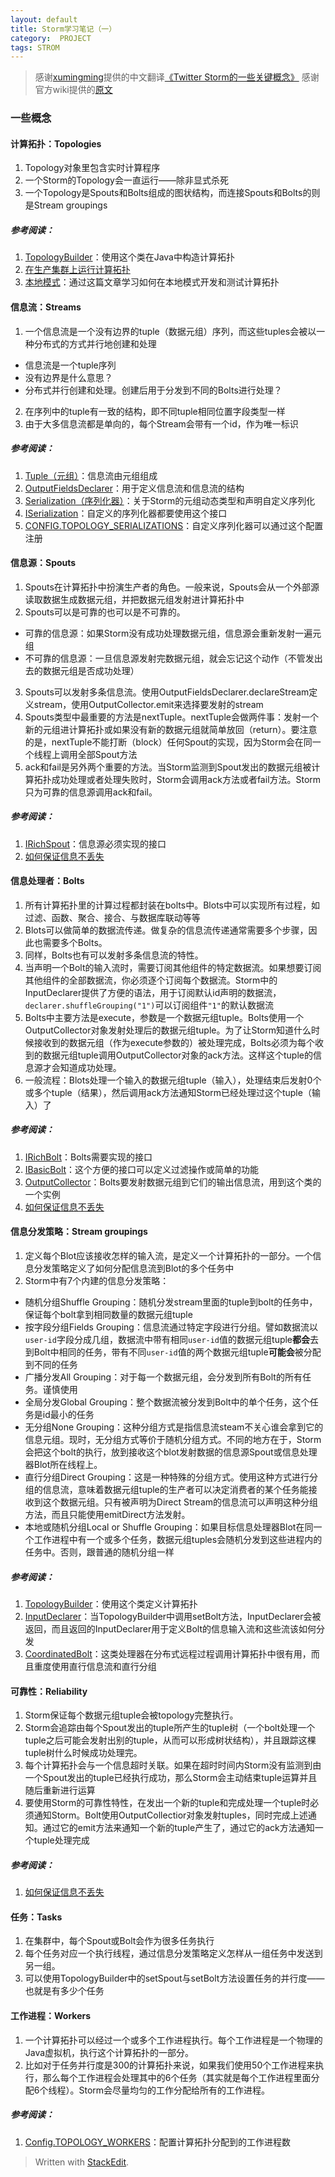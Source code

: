 ```yaml
---
layout: default
title: Storm学习笔记（一）
category:  PROJECT
tags: STROM
---
```


>感谢[xumingming](http://xumingming.sinaapp.com/)提供的中文翻译[《Twitter Storm的一些关键概念》](http://xumingming.sinaapp.com/117/twitter-storm%E7%9A%84%E4%B8%80%E4%BA%9B%E5%85%B3%E9%94%AE%E6%A6%82%E5%BF%B5/)
>感谢官方wiki提供的[原文](https://github.com/nathanmarz/storm/wiki/Concepts)

### 一些概念

#### 计算拓扑：Topologies
1.  Topology对象里包含实时计算程序
2.  一个Storm的Topology会一直运行——除非显式杀死
3.   一个Topology是Spouts和Bolts组成的图状结构，而连接Spouts和Bolts的则是Stream groupings

##### *参考阅读：*
1.  [TopologyBuilder](http://nathanmarz.github.io/storm/doc/index.html)：使用这个类在Java中构造计算拓扑
2.  [在生产集群上运行计算拓扑](https://github.com/nathanmarz/storm/wiki/Running-topologies-on-a-production-cluster)
3.  [本地模式](https://github.com/nathanmarz/storm/wiki/Local-mode)：通过这篇文章学习如何在本地模式开发和测试计算拓扑

<!-- excerpt -->

#### 信息流：Streams
1.  一个信息流是一个没有边界的tuple（数据元组）序列，而这些tuples会被以一种分布式的方式并行地创建和处理
*   信息流是一个tuple序列
*   没有边界是什么意思？
*   分布式并行创建和处理。创建后用于分发到不同的Bolts进行处理？
2.  在序列中的tuple有一致的结构，即不同tuple相同位置字段类型一样
3.  由于大多信息流都是单向的，每个Stream会带有一个id，作为唯一标识

##### *参考阅读：*
1.  [Tuple（元组）](http://nathanmarz.github.com/storm/doc/backtype/storm/tuple/Tuple.html)：信息流由元组组成
2.  [OutputFieldsDeclarer](http://nathanmarz.github.com/storm/doc/backtype/storm/topology/OutputFieldsDeclarer.html)：用于定义信息流和信息流的结构
3.  [Serialization（序列化器）](https://github.com/nathanmarz/storm/wiki/Serialization)：关于Storm的元组动态类型和声明自定义序列化
4.  [ISerialization](http://nathanmarz.github.com/storm/doc/backtype/storm/serialization/ISerialization.html)：自定义的序列化器都要使用这个接口
5.  [CONFIG.TOPOLOGY_SERIALIZATIONS](http://nathanmarz.github.com/storm/doc/backtype/storm/Config.html#TOPOLOGY_SERIALIZATIONS)：自定义序列化器可以通过这个配置注册

#### 信息源：Spouts
1.  Spouts在计算拓扑中扮演生产者的角色。一般来说，Spouts会从一个外部源读取数据生成数据元组，并把数据元组发射进计算拓扑中
2.  Spouts可以是可靠的也可以是不可靠的。
*   可靠的信息源：如果Storm没有成功处理数据元组，信息源会重新发射一遍元组
*   不可靠的信息源：一旦信息源发射完数据元组，就会忘记这个动作（不管发出去的数据元组是否成功处理）
3.  Spouts可以发射多条信息流。使用OutputFieldsDeclarer.declareStream定义stream，使用OutputCollector.emit来选择要发射的stream
4.  Spouts类型中最重要的方法是nextTuple。nextTuple会做两件事：发射一个新的元组进计算拓扑或如果没有新的数据元组就简单放回（return）。要注意的是，nextTuple不能打断（block）任何Spout的实现，因为Storm会在同一个线程上调用全部Spout方法
5.  ack和fail是另外两个重要的方法。当Storm监测到Spout发出的数据元组被计算拓扑成功处理或者处理失败时，Storm会调用ack方法或者fail方法。Storm只为可靠的信息源调用ack和fail。

##### *参考阅读：*
1.  [IRichSpout](http://nathanmarz.github.com/storm/doc/backtype/storm/topology/IRichSpout.html)：信息源必须实现的接口
2.  [如何保证信息不丢失](https://github.com/nathanmarz/storm/wiki/Guaranteeing-message-processing)

#### 信息处理者：Bolts
1.  所有计算拓扑里的计算过程都封装在bolts中。Blots中可以实现所有过程，如过滤、函数、聚合、接合、与数据库联动等等
2.  Blots可以做简单的数据流传递。做复杂的信息流传递通常需要多个步骤，因此也需要多个Bolts。
3.  同样，Bolts也有可以发射多条信息流的特性。
4.  当声明一个Bolt的输入流时，需要订阅其他组件的特定数据流。如果想要订阅其他组件的全部数据流，你必须逐个订阅每个数据流。Storm中的InputDeclarer提供了方便的语法，用于订阅默认id声明的数据流，`declarer.shuffleGrouping("1")`可以订阅组件`"1"`的默认数据流
5.  Bolts中主要方法是execute，参数是一个数据元组tuple。Bolts使用一个OutputCollector对象发射处理后的数据元组tuple。为了让Storm知道什么时候接收到的数据元组（作为execute参数的）被处理完成，Bolts必须为每个收到的数据元组tuple调用OutputCollector对象的ack方法。这样这个tuple的信息源才会知道成功处理。
6.  一般流程：Blots处理一个输入的数据元组tuple（输入），处理结束后发射0个或多个tuple（结果），然后调用ack方法通知Storm已经处理过这个tuple（输入）了

##### *参考阅读：*
1.  [IRichBolt](http://nathanmarz.github.com/storm/doc/backtype/storm/topology/IRichBolt.html)：Bolts需要实现的接口
2.  [IBasicBolt](http://nathanmarz.github.com/storm/doc/backtype/storm/topology/IBasicBolt.html)：这个方便的接口可以定义过滤操作或简单的功能
3.  [OutputCollector](http://nathanmarz.github.com/storm/doc/backtype/storm/task/OutputCollector.html)：Bolts要发射数据元组到它们的输出信息流，用到这个类的一个实例
4.  [如何保证信息不丢失](https://github.com/nathanmarz/storm/wiki/Guaranteeing-message-processing)

#### 信息分发策略：Stream groupings
1.  定义每个Blot应该接收怎样的输入流，是定义一个计算拓扑的一部分。一个信息分发策略定义了如何分配信息流到Blot的多个任务中
2.  Storm中有7个内建的信息分发策略：
*   随机分组Shuffle Grouping：随机分发stream里面的tuple到bolt的任务中，保证每个bolt拿到相同数量的数据元组tuple
*   按字段分组Fields Grouping：信息流通过特定字段进行分组。譬如数据流以`user-id`字段分成几组，数据流中带有相同`user-id`值的数据元组tuple**都会**去到Bolt中相同的任务，带有不同`user-id`值的两个数据元组tuple**可能会**被分配到不同的任务
*   广播分发All Grouping：对于每一个数据元组，会分发到所有Bolt的所有任务。谨慎使用
*   全局分发Global Grouping：整个数据流被分发到Bolt中的单个任务，这个任务是id最小的任务
*   无分组None Grouping：这种分组方式是指信息流steam不关心谁会拿到它的信息元组。现时，无分组方式等价于随机分组方式。不同的地方在于，Storm会把这个bolt的执行，放到接收这个blot发射数据的信息源Spout或信息处理器Blot所在线程上。
*   直行分组Direct Grouping：这是一种特殊的分组方式。使用这种方式进行分组的信息流，意味着数据元组tuple的生产者可以决定消费者的某个任务能接收到这个数据元组。只有被声明为Direct Stream的信息流可以声明这种分组方法，而且只能使用emitDirect方法发射。
*   本地或随机分组Local or Shuffle Grouping：如果目标信息处理器Blot在同一个工作进程中有一个或多个任务，数据元组tuples会随机分发到这些进程内的任务中。否则，跟普通的随机分组一样

##### *参考阅读：*
1.  [TopologyBuilder](http://nathanmarz.github.com/storm/doc/backtype/storm/topology/TopologyBuilder.html)：使用这个类定义计算拓扑
2.  [InputDeclarer](http://nathanmarz.github.com/storm/doc/backtype/storm/topology/InputDeclarer.html)：当TopologyBuilder中调用setBolt方法，InputDeclarer会被返回，而且返回的InputDeclarer用于定义Bolt的信息输入流和这些流该如何分发
3.  [CoordinatedBolt](http://nathanmarz.github.com/storm/doc/backtype/storm/task/CoordinatedBolt.html)：这类处理器在分布式远程过程调用计算拓扑中很有用，而且重度使用直行信息流和直行分组

#### 可靠性：Reliability
1.  Storm保证每个数据元组tuple会被topology完整执行。
2.  Storm会追踪由每个Spout发出的tuple所产生的tuple树（一个bolt处理一个tuple之后可能会发射出别的tuple，从而可以形成树状结构），并且跟踪这棵tuple树什么时候成功处理完。
3.  每个计算拓扑会与一个信息超时关联。如果在超时时间内Storm没有监测到由一个Spout发出的tuple已经执行成功，那么Storm会主动结束tuple运算并且随后重新进行运算
4.  要使用Storm的可靠性特性，在发出一个新的tuple和完成处理一个tuple时必须通知Storm。Bolt使用OutputCollectior对象发射tuples，同时完成上述通知。通过它的emit方法来通知一个新的tuple产生了，通过它的ack方法通知一个tuple处理完成

##### *参考阅读：*
1.  [如何保证信息不丢失](https://github.com/nathanmarz/storm/wiki/Guaranteeing-message-processing)

#### 任务：Tasks
1.  在集群中，每个Spout或Bolt会作为很多任务执行
2.  每个任务对应一个执行线程，通过信息分发策略定义怎样从一组任务中发送到另一组。
3.  可以使用TopologyBuilder中的setSpout与setBolt方法设置任务的并行度——也就是有多少个任务

#### 工作进程：Workers
1.  一个计算拓扑可以经过一个或多个工作进程执行。每个工作进程是一个物理的Java虚拟机，执行这个计算拓扑的一部分。
2.  比如对于任务并行度是300的计算拓扑来说，如果我们使用50个工作进程来执行，那么每个工作进程会处理其中的6个任务（其实就是每个工作进程里面分配6个线程）。Storm会尽量均匀的工作分配给所有的工作进程。

##### *参考阅读：*
1.  [Config.TOPOLOGY_WORKERS](http://nathanmarz.github.com/storm/doc/backtype/storm/Config.html#TOPOLOGY_WORKERS)：配置计算拓扑分配到的工作进程数


> Written with [StackEdit](https://stackedit.io/).
